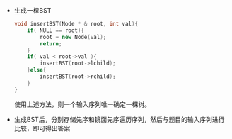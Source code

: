 *   生成一棵BST

	```cpp
	void insertBST(Node * & root, int val){
		if( NULL == root){
			root = new Node(val);
			return;
		}
		if( val < root->val ){
			insertBST(root->lchild);
		}else{
			insertBST(root->rchild);
		}
	}
	```

	使用上述方法，则一个输入序列唯一确定一棵树。

*	生成BST后，分别存储先序和镜面先序遍历序列，然后与题目的输入序列进行比较，即可得出答案